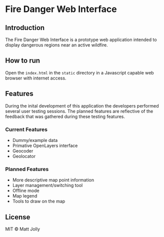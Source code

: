 # Fire Danger Web Interface

## Introduction
The Fire Danger Web Interface is a prototype web application intended to display dangerous regions near 
an active wildfire.

## How to run
Open the `index.html` in the `static` directory in a Javascript capable web browser with internet access.

## Features
During the inital development of this application the developers performed several user testing sessions. 
The planned features are reflective of the feedback that was gathered during these testing features.


### Current Features
* Dummy/example data
* Primative OpenLayers interface
* Geocoder
* Geolocator


### Planned Features
* More descriptive map point information
* Layer management/switching tool
* Offline mode
* Map legend
* Tools to draw on the map

## License
MIT © Matt Jolly
